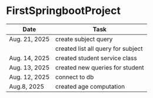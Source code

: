 # FirstSpringbootProject


| Date             | Task                                 |
|------------------|--------------------------------------|
| Aug. 21, 2025    | create subject query                 |
|                  | created list all query for subject   |
| Aug. 14, 2025    | created student service class        |
| Aug. 13, 2025    | created new queries for student      |
| Aug. 12, 2025    | connect to db                        |
| Aug.8, 2025      | created age computation              |



